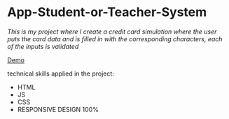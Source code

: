 # App-Student-or-Teacher-System

_This is my project where I create a credit card simulation where the user puts the card data and is filled in with the corresponding characters, each of the inputs is validated_

[Demo](https://tomasdnlaranda.github.io/Project-Input-With-Mask///)

technical skills applied in the project:

* HTML 
* JS
* CSS
* RESPONSIVE DESIGN 100%
